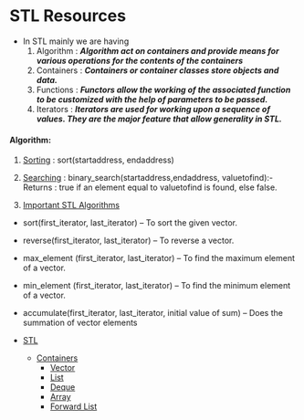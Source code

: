 # STL Resources 

* In STL mainly we are having 
  1. Algorithm : ***Algorithm act on containers and provide means for various operations for the contents of the containers***
  2. Containers : ***Containers or container classes store objects and data.***
  3. Functions : ***Functors allow the working of the associated function to be customized with the help of parameters to be passed.***
  4. Iterators : ***Iterators are used for working upon a sequence of values. They are the major feature that allow generality in STL.***

#### Algorithm:
1. [Sorting](https://www.geeksforgeeks.org/sort-algorithms-the-c-standard-template-library-stl/) : sort(startaddress, endaddress)
2. [Searching](https://www.geeksforgeeks.org/binary-search-algorithms-the-c-standard-template-library-stl/) : binary_search(startaddress,endaddress, valuetofind):- Returns : true if an element equal to valuetofind is found, else false.


3. [Important STL Algorithms](https://www.geeksforgeeks.org/c-magicians-stl-algorithms/)
  * sort(first_iterator, last_iterator) – To sort the given vector.
  * reverse(first_iterator, last_iterator) – To reverse a vector.
  * max_element (first_iterator, last_iterator) – To find the maximum element of a vector.
  * min_element (first_iterator, last_iterator) – To find the minimum element of a vector.
  * accumulate(first_iterator, last_iterator, initial value of sum) – Does the summation of vector elements


* [STL](https://www.geeksforgeeks.org/the-c-standard-template-library-stl/)
  * [Containers](https://www.geeksforgeeks.org/containers-cpp-stl/)
     * [Vector](https://www.geeksforgeeks.org/vector-in-cpp-stl/)
     * [List](https://www.geeksforgeeks.org/list-cpp-stl/)
     * [Deque](https://www.geeksforgeeks.org/deque-cpp-stl/)
     * [Array](https://www.geeksforgeeks.org/array-class-c/)
     * [Forward List](https://www.geeksforgeeks.org/forward-list-c-set-1-introduction-important-functions/)
     
     
